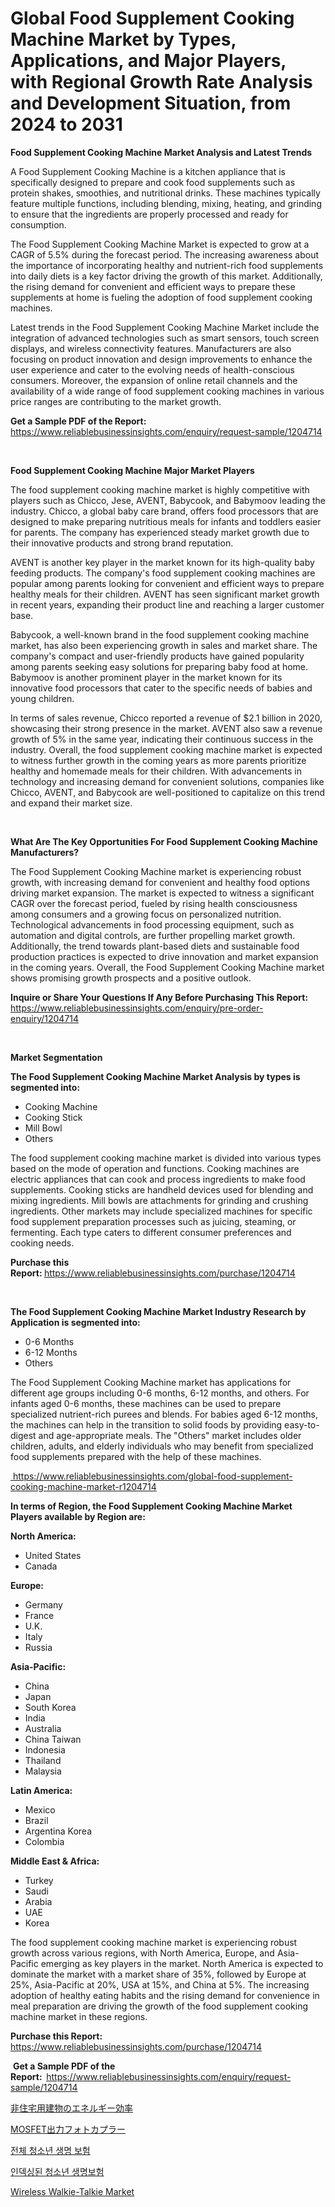<p><h1>Global Food Supplement Cooking Machine Market by Types, Applications, and Major Players, with Regional Growth Rate Analysis and Development Situation, from 2024 to 2031</h1></p><p><strong>Food Supplement Cooking Machine Market Analysis and Latest Trends</strong></p>
<p><p>A Food Supplement Cooking Machine is a kitchen appliance that is specifically designed to prepare and cook food supplements such as protein shakes, smoothies, and nutritional drinks. These machines typically feature multiple functions, including blending, mixing, heating, and grinding to ensure that the ingredients are properly processed and ready for consumption.</p><p>The Food Supplement Cooking Machine Market is expected to grow at a CAGR of 5.5% during the forecast period. The increasing awareness about the importance of incorporating healthy and nutrient-rich food supplements into daily diets is a key factor driving the growth of this market. Additionally, the rising demand for convenient and efficient ways to prepare these supplements at home is fueling the adoption of food supplement cooking machines.</p><p>Latest trends in the Food Supplement Cooking Machine Market include the integration of advanced technologies such as smart sensors, touch screen displays, and wireless connectivity features. Manufacturers are also focusing on product innovation and design improvements to enhance the user experience and cater to the evolving needs of health-conscious consumers. Moreover, the expansion of online retail channels and the availability of a wide range of food supplement cooking machines in various price ranges are contributing to the market growth.</p></p>
<p><strong>Get a Sample PDF of the Report:&nbsp;</strong> <a href="https://www.reliablebusinessinsights.com/enquiry/request-sample/1204714">https://www.reliablebusinessinsights.com/enquiry/request-sample/1204714</a></p>
<p>&nbsp;</p>
<p><strong>Food Supplement Cooking Machine Major Market Players</strong></p>
<p><p>The food supplement cooking machine market is highly competitive with players such as Chicco, Jese, AVENT, Babycook, and Babymoov leading the industry. Chicco, a global baby care brand, offers food processors that are designed to make preparing nutritious meals for infants and toddlers easier for parents. The company has experienced steady market growth due to their innovative products and strong brand reputation.</p><p>AVENT is another key player in the market known for its high-quality baby feeding products. The company's food supplement cooking machines are popular among parents looking for convenient and efficient ways to prepare healthy meals for their children. AVENT has seen significant market growth in recent years, expanding their product line and reaching a larger customer base.</p><p>Babycook, a well-known brand in the food supplement cooking machine market, has also been experiencing growth in sales and market share. The company's compact and user-friendly products have gained popularity among parents seeking easy solutions for preparing baby food at home. Babymoov is another prominent player in the market known for its innovative food processors that cater to the specific needs of babies and young children.</p><p>In terms of sales revenue, Chicco reported a revenue of $2.1 billion in 2020, showcasing their strong presence in the market. AVENT also saw a revenue growth of 5% in the same year, indicating their continuous success in the industry. Overall, the food supplement cooking machine market is expected to witness further growth in the coming years as more parents prioritize healthy and homemade meals for their children. With advancements in technology and increasing demand for convenient solutions, companies like Chicco, AVENT, and Babycook are well-positioned to capitalize on this trend and expand their market size.</p></p>
<p>&nbsp;</p>
<p><strong>What Are The Key Opportunities For Food Supplement Cooking Machine Manufacturers?</strong></p>
<p><p>The Food Supplement Cooking Machine market is experiencing robust growth, with increasing demand for convenient and healthy food options driving market expansion. The market is expected to witness a significant CAGR over the forecast period, fueled by rising health consciousness among consumers and a growing focus on personalized nutrition. Technological advancements in food processing equipment, such as automation and digital controls, are further propelling market growth. Additionally, the trend towards plant-based diets and sustainable food production practices is expected to drive innovation and market expansion in the coming years. Overall, the Food Supplement Cooking Machine market shows promising growth prospects and a positive outlook.</p></p>
<p><strong>Inquire or Share Your Questions If Any Before Purchasing This Report:</strong> <a href="https://www.reliablebusinessinsights.com/enquiry/pre-order-enquiry/1204714">https://www.reliablebusinessinsights.com/enquiry/pre-order-enquiry/1204714</a></p>
<p>&nbsp;</p>
<p><strong>Market Segmentation</strong></p>
<p><strong>The Food Supplement Cooking Machine Market Analysis by types is segmented into:</strong></p>
<p><ul><li>Cooking Machine</li><li>Cooking Stick</li><li>Mill Bowl</li><li>Others</li></ul></p>
<p><p>The food supplement cooking machine market is divided into various types based on the mode of operation and functions. Cooking machines are electric appliances that can cook and process ingredients to make food supplements. Cooking sticks are handheld devices used for blending and mixing ingredients. Mill bowls are attachments for grinding and crushing ingredients. Other markets may include specialized machines for specific food supplement preparation processes such as juicing, steaming, or fermenting. Each type caters to different consumer preferences and cooking needs.</p></p>
<p><strong>Purchase this Report:&nbsp;</strong><a href="https://www.reliablebusinessinsights.com/purchase/1204714">https://www.reliablebusinessinsights.com/purchase/1204714</a></p>
<p>&nbsp;</p>
<p><strong>The Food Supplement Cooking Machine Market Industry Research by Application is segmented into:</strong></p>
<p><ul><li>0-6 Months</li><li>6-12 Months</li><li>Others</li></ul></p>
<p><p>The Food Supplement Cooking Machine market has applications for different age groups including 0-6 months, 6-12 months, and others. For infants aged 0-6 months, these machines can be used to prepare specialized nutrient-rich purees and blends. For babies aged 6-12 months, the machines can help in the transition to solid foods by providing easy-to-digest and age-appropriate meals. The "Others" market includes older children, adults, and elderly individuals who may benefit from specialized food supplements prepared with the help of these machines.</p></p>
<p><a href="https://www.reliablebusinessinsights.com/global-food-supplement-cooking-machine-market-r1204714">&nbsp;https://www.reliablebusinessinsights.com/global-food-supplement-cooking-machine-market-r1204714</a></p>
<p><strong>In terms of Region, the Food Supplement Cooking Machine Market Players available by Region are:</strong></p>
<p>
    <p> <strong> North America: </strong>
        <ul>
            <li>United States</li>
            <li>Canada</li>
        </ul>
        </p> 
    <p> <strong> Europe: </strong>
        <ul>
            <li>Germany</li>
            <li>France</li>
            <li>U.K.</li>
            <li>Italy</li>
            <li>Russia</li>
        </ul>
        </p> 
    <p> <strong> Asia-Pacific: </strong>
        <ul>
            <li>China</li>
            <li>Japan</li>
            <li>South Korea</li>
            <li>India</li>
            <li>Australia</li>
            <li>China Taiwan</li>
            <li>Indonesia</li>
            <li>Thailand</li>
            <li>Malaysia</li>
        </ul>
        </p> 
    <p> <strong> Latin America: </strong>
        <ul>
            <li>Mexico</li>
            <li>Brazil</li>
            <li>Argentina Korea</li>
            <li>Colombia</li>
        </ul>
        </p> 
    <p> <strong> Middle East & Africa: </strong>
        <ul>
            <li>Turkey</li>
            <li>Saudi</li>
            <li>Arabia</li>
            <li>UAE</li>
            <li>Korea</li>
        </ul>
    </p>
    </p>
<p><p>The food supplement cooking machine market is experiencing robust growth across various regions, with North America, Europe, and Asia-Pacific emerging as key players in the market. North America is expected to dominate the market with a market share of 35%, followed by Europe at 25%, Asia-Pacific at 20%, USA at 15%, and China at 5%. The increasing adoption of healthy eating habits and the rising demand for convenience in meal preparation are driving the growth of the food supplement cooking machine market in these regions.</p></p>
<p><strong>Purchase this Report: </strong><a href="https://www.reliablebusinessinsights.com/purchase/1204714">https://www.reliablebusinessinsights.com/purchase/1204714</a></p>
<p>&nbsp;<strong>Get a Sample PDF of the Report:&nbsp;&nbsp;</strong><a href="https://www.reliablebusinessinsights.com/enquiry/request-sample/1204714">https://www.reliablebusinessinsights.com/enquiry/request-sample/1204714</a></p>
<p><strong></strong></p>
<p><p><a href="https://github.com/one-cool-chick/Market-Research-Report-List-2/blob/main/4645892111444.md">非住宅用建物のエネルギー効率</a></p><p><a href="https://github.com/luffiazaza/Market-Research-Report-List-2/blob/main/4507935111443.md">MOSFET出力フォトカプラー</a></p><p><a href="https://github.com/CarmellaLang1/Market-Research-Report-List-1/blob/main/7554644106378.md">전체 청소년 생명 보험</a></p><p><a href="https://github.com/RonSpencer61/Market-Research-Report-List-1/blob/main/7708446106377.md">인덱싱된 청소년 생명보험</a></p><p><a href="https://github.com/tamvrosiya/Market-Research-Report-List-4/blob/main/wireless-walkie-talkie-market.md">Wireless Walkie-Talkie Market</a></p></p>